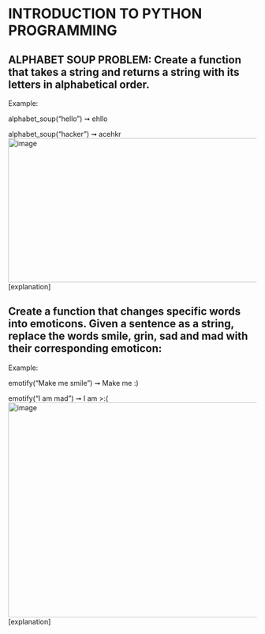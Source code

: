 # INTRODUCTION TO PYTHON PROGRAMMING
## ALPHABET SOUP PROBLEM: Create a function that takes a string and returns a string with its letters in alphabetical order.
Example:

alphabet_soup(“hello”) ➞ ehllo

alphabet_soup(“hacker”) ➞ acehkr
<img width="1141" height="292" alt="image" src="https://github.com/user-attachments/assets/c90a12eb-17de-4e35-b1d0-905847cbb013" />
[explanation]

## Create a function that changes specific words into emoticons. Given a sentence as a string, replace the words smile, grin, sad and mad with their corresponding emoticon:

Example:

emotify(“Make me smile”) ➞ Make me :)

emotify(“I am mad”) ➞ I am >:(
<img width="1028" height="435" alt="image" src="https://github.com/user-attachments/assets/b6050de5-2a3b-4d6e-97d2-a9d5ede6628c" />
[explanation]
